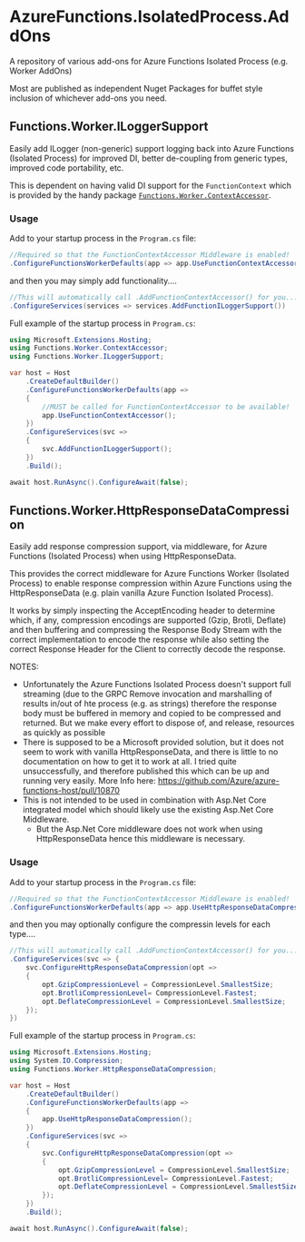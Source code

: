 # AzureFunctions.IsolatedProcess.AddOns
A repository of various add-ons for Azure Functions Isolated Process (e.g. Worker AddOns)

Most are published as independent Nuget Packages for buffet style inclusion of whichever add-ons you need.

## Functions.Worker.ILoggerSupport
Easily add ILogger (non-generic) support logging back into Azure Functions (Isolated Process) for improved DI, 
better de-coupling from generic types, improved code portability, etc.

This is dependent on having valid DI support for the `FunctionContext` which is provided by the handy package [`Functions.Worker.ContextAccessor`](https://github.com/benrobot/Functions.Worker.ContextAccessor).

### Usage

Add to your startup process in the `Program.cs` file:
```csharp
//Required so that the FunctionContextAccessor Middleware is enabled!
.ConfigureFunctionsWorkerDefaults(app => app.UseFunctionContextAccessor())
```
and then you may simply add functionality....
```csharp
//This will automatically call .AddFunctionContextAccessor() for you...
.ConfigureServices(services => services.AddFunctionILoggerSupport())
```

Full example of the startup process in `Program.cs`:
```csharp
using Microsoft.Extensions.Hosting;
using Functions.Worker.ContextAccessor;
using Functions.Worker.ILoggerSupport;

var host = Host
    .CreateDefaultBuilder()
    .ConfigureFunctionsWorkerDefaults(app =>
    {
        //MUST be called for FunctionContextAccessor to be available!
        app.UseFunctionContextAccessor();
    })
    .ConfigureServices(svc =>
    {
        svc.AddFunctionILoggerSupport();
    })
    .Build();

await host.RunAsync().ConfigureAwait(false);
```

## Functions.Worker.HttpResponseDataCompression
Easily add response compression support, via middleware, for Azure Functions (Isolated Process) when using HttpResponseData.

This provides the correct middleware for Azure Functions Worker (Isolated Process) to enable response compression within Azure Functions using the
HttpResponseData (e.g. plain vanilla Azure Function Isolated Process).

It works by simply inspecting the AcceptEncoding header to determine which, if any, compression encodings are supported (Gzip, Brotli, Deflate)
and then buffering and compressing the Response Body Stream with the correct implementation to encode the response while also setting the correct Response Header
for the Client to correctly decode the response.

NOTES: 
 - Unfortunately the Azure Functions Isolated Process doesn't support full streaming (due to the GRPC Remove invocation and marshalling of results in/out of hte process (e.g. as strings)
   therefore the response body must be buffered in memory and copied to be compressed and returned. But we make every effort to dispose of, and release, resources as quickly as possible
 - There is supposed to be a Microsoft provided solution, but it does not seem to work with vanilla HttpResponseData, and there is
   little to no documentation on how to get it to work at all. I tried quite unsuccessfully, and therefore published this which can
   be up and running very easily.  More Info here: https://github.com/Azure/azure-functions-host/pull/10870
 - This is not intended to be used in combination with Asp.Net Core integrated model which should likely use the existing Asp.Net Core Middleware.
   - But the Asp.Net Core middleware does not work when using HttpResponseData hence this middleware is necessary.

### Usage

Add to your startup process in the `Program.cs` file:
```csharp
//Required so that the FunctionContextAccessor Middleware is enabled!
.ConfigureFunctionsWorkerDefaults(app => app.UseHttpResponseDataCompression())
```
and then you may optionally configure the compressin levels for each type....
```csharp
//This will automatically call .AddFunctionContextAccessor() for you...
.ConfigureServices(svc => {
    svc.ConfigureHttpResponseDataCompression(opt =>
    {
        opt.GzipCompressionLevel = CompressionLevel.SmallestSize;
        opt.BrotliCompressionLevel= CompressionLevel.Fastest;
        opt.DeflateCompressionLevel = CompressionLevel.SmallestSize;
    });
})
```

Full example of the startup process in `Program.cs`:
```csharp
using Microsoft.Extensions.Hosting;
using System.IO.Compression;
using Functions.Worker.HttpResponseDataCompression;

var host = Host
    .CreateDefaultBuilder()
    .ConfigureFunctionsWorkerDefaults(app =>
    {
        app.UseHttpResponseDataCompression();
    })
    .ConfigureServices(svc =>
    {
        svc.ConfigureHttpResponseDataCompression(opt =>
        {
            opt.GzipCompressionLevel = CompressionLevel.SmallestSize;
            opt.BrotliCompressionLevel= CompressionLevel.Fastest;
            opt.DeflateCompressionLevel = CompressionLevel.SmallestSize;
        });
    })
    .Build();

await host.RunAsync().ConfigureAwait(false);
```

